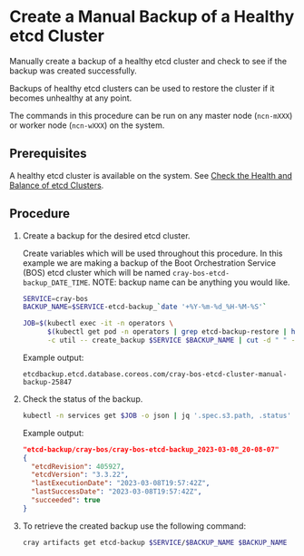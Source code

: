 # Create a Manual Backup of a Healthy etcd Cluster

Manually create a backup of a healthy etcd cluster and check to see if the backup was created successfully.

Backups of healthy etcd clusters can be used to restore the cluster if it becomes unhealthy at any point.

The commands in this procedure can be run on any master node \(`ncn-mXXX`\) or worker node \(`ncn-wXXX`\) on the system.

## Prerequisites

A healthy etcd cluster is available on the system. See [Check the Health and Balance of etcd Clusters](Check_the_Health_and_Balance_of_etcd_Clusters.md).

## Procedure

1. Create a backup for the desired etcd cluster.

    Create variables which will be used throughout this procedure.
    In this example we are making a backup of the Boot Orchestration Service \(BOS\) etcd cluster
    which will be named `cray-bos-etcd-backup_DATE_TIME`.
    NOTE: backup name can be anything you would like.

    ```bash
    SERVICE=cray-bos
    BACKUP_NAME=$SERVICE-etcd-backup_`date '+%Y-%m-%d_%H-%M-%S'`
    ```

    ```bash
    JOB=$(kubectl exec -it -n operators \
          $(kubectl get pod -n operators | grep etcd-backup-restore | head -1 | awk '{print $1}') \
          -c util -- create_backup $SERVICE $BACKUP_NAME | cut -d " " -f 1); echo $JOB
    ```

    Example output:

    ```text
    etcdbackup.etcd.database.coreos.com/cray-bos-etcd-cluster-manual-backup-25847
    ```

1. Check the status of the backup.

    ```bash
    kubectl -n services get $JOB -o json | jq '.spec.s3.path, .status'
    ```

    Example output:

    ```json
    "etcd-backup/cray-bos/cray-bos-etcd-backup_2023-03-08_20-08-07"
    {
      "etcdRevision": 405927,
      "etcdVersion": "3.3.22",
      "lastExecutionDate": "2023-03-08T19:57:42Z",
      "lastSuccessDate": "2023-03-08T19:57:42Z",
      "succeeded": true
    }
    ```

1. To retrieve the created backup use the following command:

    ```bash
    cray artifacts get etcd-backup $SERVICE/$BACKUP_NAME $BACKUP_NAME
    ```
